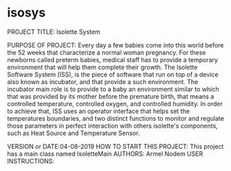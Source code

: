# isosys
PROJECT TITLE: Isolette System

PURPOSE OF PROJECT: Every day a few babies come into this world before the 52 weeks that characterize a normal woman pregnancy.
For these newborns called preterm babies, medical staff has to provide a temporary environment that will help them complete their 
growth. The Isolette Software System (ISS), is the piece of software that run on top of a device also known as incubator, and that
provide a such environment.
The incubator main role is to provide to a baby an environment similar to which that was provided by its mother before the
  premature birth, that means a controlled temperature, controlled oxygen, and controlled humidity. In order to achieve that, ISS uses an operator interface that helps set the temperatures boundaries, and two distinct functions to monitor and regulate those parameters in perfect interaction with others isolette's components, such as Heat Source and Temperature Sensor.

VERSION or DATE:04-08-2019
HOW TO START THIS PROJECT: This project has a main class named IsoletteMain
AUTHORS: Armel Nodem
USER INSTRUCTIONS: 
